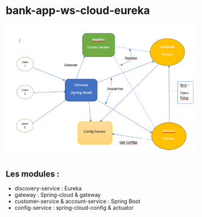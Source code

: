 # bank-app-ws-cloud-eureka
![ban-app schema](schema.PNG)

## Les modules : 

- discovery-service : Eureka
- gateway : Spring-cloud & gateway
- customer-service & account-service : Spring Boot
- config-service : spring-cloud-config & actuator


